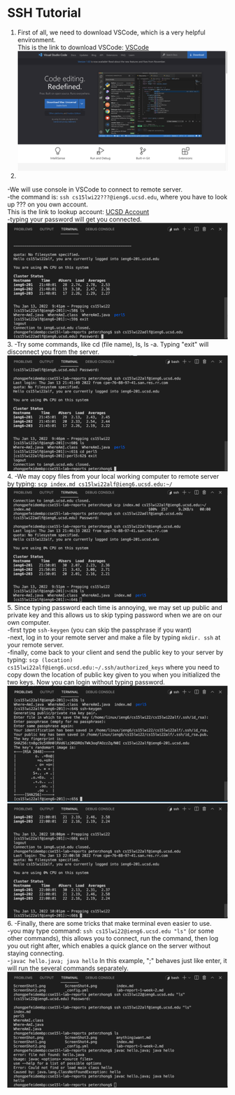 # SSH Tutorial
1. First of all, we need to download VSCode, which is a very helpful environment.   
This is the link to download VSCode:
[VSCode](https://code.visualstudio.com)
![Image](ScreenShot1.png)
2. 
-We will use console in VSCode to connect to remote server.  
-the command is: `ssh cs15lwi22???@ieng6.ucsd.edu`, where you have to look up ??? on you own account.   
This is the link to lookup account:
[UCSD Account](https://sdacs.ucsd.edu/~icc/index.php)   
-typing your password will get you connected.
![Image](ScreenShot2.png)
3. 
-Try some commands, like cd (file name), ls, ls -a. Typing "exit" will disconnect you from the server.
![Image](ScreenShot3.png)
4. 
-We may copy files from your local working computer to remote server by typing: `scp index.md cs15lwi22alf@ieng6.ucsd.edu:~/`
![Image](ScreenShot4.png)
5. 
Since typing password each time is annoying, we may set up public and private key and this allows us to skip typing password when we are on our own computer.  
-first type `ssh-keygen` (you can skip the passphrase if you want)  
-next, log in to your remote server and make a file by typing `mkdir. ssh` at your remote server.  
-finally, come back to your client and send the public key to your server by typing: `scp (location) cs15lwi22alf@ieng6.ucsd.edu:~/.ssh/authorized_keys`
where you need to copy down the location of public key given to you when you initialized the two keys. Now you can login without typing password.
![Image](ScreenShot5_1.png)
![Image](ScreenShot5_2.png)
6. 
-Finally, there are some tricks that make terminal even easier to use.  
-you may type command: `ssh cs15lwi22@ieng6.ucsd.edu "ls"` (or some other commands), this allows you to connect, run the command, then log you out right after, which enables a quick glance on the server without staying connecting.  
-`javac hello.java; java hello`
In this example, ";" behaves just like enter, it will run the several commands separately.
![Image](ScreenShot6.png)